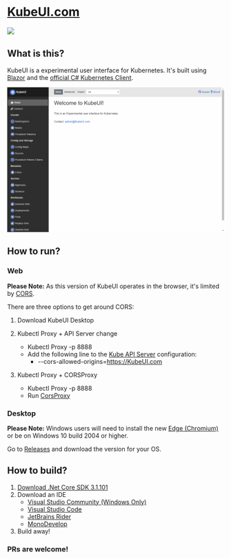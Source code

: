 # [KubeUI.com](https://KubeUI.com)

![](https://github.com/IvanJosipovic/KubeUI/workflows/CI/CD/badge.svg)

## What is this?
KubeUI is a experimental user interface for Kubernetes. It's built using [Blazor](https://dotnet.microsoft.com/apps/aspnet/web-apps/blazor) and the [official C# Kubernetes Client](https://github.com/kubernetes-client/csharp).

![](KubeUI.gif)

## How to run?


### Web
**Please Note:** As this version of KubeUI operates in the browser, it's limited by [CORS](https://developer.mozilla.org/en-US/docs/Web/HTTP/CORS).

There are three options to get around CORS:
1. Download KubeUI Desktop

2. Kubectl Proxy + API Server change
    - Kubectl Proxy -p 8888
    - Add the following line to the [Kube API Server](https://kubernetes.io/docs/reference/command-line-tools-reference/kube-apiserver/) configuration:
      - --cors-allowed-origins=https://KubeUI.com

3. Kubectl Proxy + CORSProxy
   - Kubectl Proxy -p 8888
   - Run [CorsProxy](https://github.com/IvanJosipovic/CORSProxy)


### Desktop
**Please Note:** Windows users will need to install the new [Edge (Chromium)](https://www.microsoft.com/en-us/edge") or be on Windows 10 build 2004 or higher.

Go to [Releases](https://github.com/IvanJosipovic/KubeUI/releases) and download the version for your OS.

## How to build?

1. [Download .Net Core SDK 3.1.101](https://dotnet.microsoft.com/download/dotnet-core/3.1)
2. Download an IDE
     - [Visual Studio Community (Windows Only)](https://visualstudio.microsoft.com/downloads/)
     - [Visual Studio Code](https://code.visualstudio.com/?wt.mc_id=vscom_downloads)
     - [JetBrains Rider](https://www.jetbrains.com/rider/)
     - [MonoDevelop](https://www.monodevelop.com)
3. Build away!


### PRs are welcome!